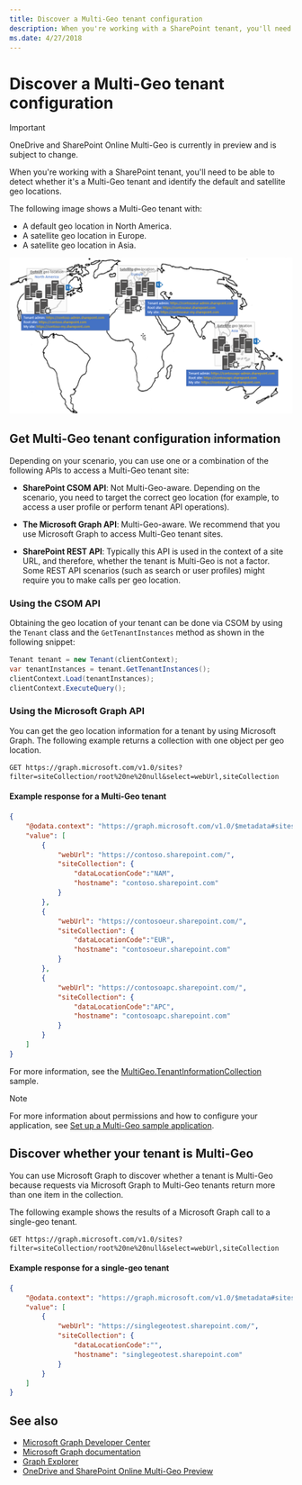 ```yaml
---
title: Discover a Multi-Geo tenant configuration
description: When you're working with a SharePoint tenant, you'll need to be able to detect whether it's a Multi-Geo tenant and identify the default and satellite geo locations. 
ms.date: 4/27/2018
---
```


# Discover a Multi-Geo tenant configuration

> [!IMPORTANT] 
> OneDrive and SharePoint Online Multi-Geo is currently in preview and is subject to change.

When you're working with a SharePoint tenant, you'll need to be able to detect whether it's a Multi-Geo tenant and identify the default and satellite geo locations. 

The following image shows a Multi-Geo tenant with:

- A default geo location in North America.
- A satellite geo location in Europe.
- A satellite geo location in Asia.

![A world map showing a default geo location in North America, and satellite geo locations in Europe and Asia, with language-specific tenant admin, root, and my site URLs](media/multigeo/multigeodiscovery_intro.png)

## Get Multi-Geo tenant configuration information

Depending on your scenario, you can use one or a combination of the following APIs to access a Multi-Geo tenant site:

- **SharePoint CSOM API**: Not Multi-Geo-aware. Depending on the scenario, you need to target the correct geo location (for example, to access a user profile or perform tenant API operations). 

- **The Microsoft Graph API**: Multi-Geo-aware. We recommend that you use Microsoft Graph to access Multi-Geo tenant sites. 

- **SharePoint REST API**: Typically this API is used in the context of a site URL, and therefore, whether the tenant is Multi-Geo is not a factor. Some REST API scenarios (such as search or user profiles) might require you to make calls per geo location. 


### Using the CSOM API

Obtaining the geo location of your tenant can be done via CSOM by using the `Tenant` class and the `GetTenantInstances` method as shown in the following snippet:

```csharp
Tenant tenant = new Tenant(clientContext);
var tenantInstances = tenant.GetTenantInstances();
clientContext.Load(tenantInstances);
clientContext.ExecuteQuery();
```

### Using the Microsoft Graph API

You can get the geo location information for a tenant by using Microsoft Graph. The following example returns a collection with one object per geo location.

```
GET https://graph.microsoft.com/v1.0/sites?filter=siteCollection/root%20ne%20null&select=webUrl,siteCollection
```

#### Example response for a Multi-Geo tenant

```json
{
    "@odata.context": "https://graph.microsoft.com/v1.0/$metadata#sites",
    "value": [
        {
            "webUrl": "https://contoso.sharepoint.com/",
            "siteCollection": {
                "dataLocationCode":"NAM",
                "hostname": "contoso.sharepoint.com"
            }
        },
        {
            "webUrl": "https://contosoeur.sharepoint.com/",
            "siteCollection": {
                "dataLocationCode":"EUR",
                "hostname": "contosoeur.sharepoint.com"
            }
        },
        {
            "webUrl": "https://contosoapc.sharepoint.com/",
            "siteCollection": {
                "dataLocationCode":"APC",
                "hostname": "contosoapc.sharepoint.com"
            }
        }
    ]
}
```

For more information, see the [MultiGeo.TenantInformationCollection](https://github.com/SharePoint/PnP/tree/dev/Samples/MultiGeo.TenantInformationCollection) sample.

> [!NOTE] 
> For more information about permissions and how to configure your application, see [Set up a Multi-Geo sample application](multigeo-sampleapplicationsetup.md).

## Discover whether your tenant is Multi-Geo 

You can use Microsoft Graph to discover whether a tenant is Multi-Geo because requests via Microsoft Graph to Multi-Geo tenants return more than one item in the collection. 

The following example shows the results of a Microsoft Graph call to a single-geo tenant.

<!-- Not sure where the output for a Multi-Geo tenant is. Provide a link? -->

```
GET https://graph.microsoft.com/v1.0/sites?filter=siteCollection/root%20ne%20null&select=webUrl,siteCollection
```

#### Example response for a single-geo tenant

```json
{
    "@odata.context": "https://graph.microsoft.com/v1.0/$metadata#sites",
    "value": [
        {
            "webUrl": "https://singlegeotest.sharepoint.com/",
            "siteCollection": {
                "dataLocationCode":"",
                "hostname": "singlegeotest.sharepoint.com"
            }
        }
    ]
}
```

## See also

- [Microsoft Graph Developer Center](https://developer.microsoft.com/en-us/graph)
- [Microsoft Graph documentation](https://developer.microsoft.com/en-us/graph/docs/concepts/overview)
- [Graph Explorer](https://developer.microsoft.com/en-us/graph/graph-explorer)
- [OneDrive and SharePoint Online Multi-Geo Preview](multigeo-introduction.md)